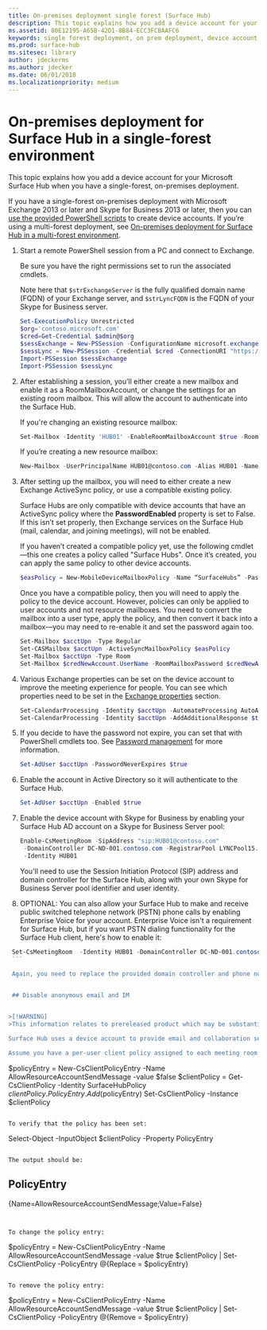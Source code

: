```yaml
---
title: On-premises deployment single forest (Surface Hub)
description: This topic explains how you add a device account for your Microsoft Surface Hub when you have a single-forest, on-premises deployment.
ms.assetid: 80E12195-A65B-42D1-8B84-ECC3FCBAAFC6
keywords: single forest deployment, on prem deployment, device account, Surface Hub
ms.prod: surface-hub
ms.sitesec: library
author: jdeckerms
ms.author: jdecker
ms.date: 06/01/2018
ms.localizationpriority: medium
---
```


# On-premises deployment for Surface Hub in a single-forest environment


This topic explains how you add a device account for your Microsoft Surface Hub when you have a single-forest, on-premises deployment.

If you have a single-forest on-premises deployment with Microsoft Exchange 2013 or later and Skype for Business 2013 or later, then you can [use the provided PowerShell scripts](appendix-a-powershell-scripts-for-surface-hub.md#create-on-premises-ps-scripts) to create device accounts. If you’re using a multi-forest deployment, see [On-premises deployment for Surface Hub in a multi-forest environment](on-premises-deployment-surface-hub-multi-forest.md).

1.  Start a remote PowerShell session from a PC and connect to Exchange.

    Be sure you have the right permissions set to run the associated cmdlets.

    Note here that `$strExchangeServer` is the fully qualified domain name (FQDN) of your Exchange server, and `$strLyncFQDN` is the FQDN of your Skype for Business server.

    ```PowerShell
    Set-ExecutionPolicy Unrestricted
    $org='contoso.microsoft.com'
    $cred=Get-Credential $admin@$org
    $sessExchange = New-PSSession -ConfigurationName microsoft.exchange -Credential $cred -AllowRedirection -Authentication Kerberos -ConnectionUri "http://$strExchangeServer/powershell" -WarningAction SilentlyContinue
    $sessLync = New-PSSession -Credential $cred -ConnectionURI "https://$strLyncFQDN/OcsPowershell" -AllowRedirection -WarningAction SilentlyContinue
    Import-PSSession $sessExchange
    Import-PSSession $sessLync
    ```

2.  After establishing a session, you’ll either create a new mailbox and enable it as a RoomMailboxAccount, or change the settings for an existing room mailbox. This will allow the account to authenticate into the Surface Hub.

    If you're changing an existing resource mailbox:

    ```PowerShell
    Set-Mailbox -Identity 'HUB01' -EnableRoomMailboxAccount $true -RoomMailboxPassword (ConvertTo-SecureString -String <password> -AsPlainText -Force)
    ```

    If you’re creating a new resource mailbox:

    ```PowerShell
    New-Mailbox -UserPrincipalName HUB01@contoso.com -Alias HUB01 -Name "Hub-01" -Room -EnableRoomMailboxAccount $true -RoomMailboxPassword (ConvertTo-SecureString -String <password> -AsPlainText -Force)
    ```

3.  After setting up the mailbox, you will need to either create a new Exchange ActiveSync policy, or use a compatible existing policy.

    Surface Hubs are only compatible with device accounts that have an ActiveSync policy where the **PasswordEnabled** property is set to False. If this isn’t set properly, then Exchange services on the Surface Hub (mail, calendar, and joining meetings), will not be enabled.

    If you haven’t created a compatible policy yet, use the following cmdlet—this one creates a policy called "Surface Hubs". Once it’s created, you can apply the same policy to other device accounts.

    ```PowerShell
    $easPolicy = New-MobileDeviceMailboxPolicy -Name “SurfaceHubs” -PasswordEnabled $false
    ```

    Once you have a compatible policy, then you will need to apply the policy to the device account. However, policies can only be applied to user accounts and not resource mailboxes. You need to convert the mailbox into a user type, apply the policy, and then convert it back into a mailbox—you may need to re-enable it and set the password again too.

    ```PowerShell
    Set-Mailbox $acctUpn -Type Regular
    Set-CASMailbox $acctUpn -ActiveSyncMailboxPolicy $easPolicy
    Set-Mailbox $acctUpn -Type Room
    Set-Mailbox $credNewAccount.UserName -RoomMailboxPassword $credNewAccount.Password -EnableRoomMailboxAccount $true
    ```

4.  Various Exchange properties can be set on the device account to improve the meeting experience for people. You can see which properties need to be set in the [Exchange properties](exchange-properties-for-surface-hub-device-accounts.md) section.

    ```PowerShell
    Set-CalendarProcessing -Identity $acctUpn -AutomateProcessing AutoAccept -AddOrganizerToSubject $false –AllowConflicts $false –DeleteComments $false -DeleteSubject $false -RemovePrivateProperty $false
    Set-CalendarProcessing -Identity $acctUpn -AddAdditionalResponse $true -AdditionalResponse "This is a Surface Hub room!"
    ```

5.  If you decide to have the password not expire, you can set that with PowerShell cmdlets too. See [Password management](password-management-for-surface-hub-device-accounts.md) for more information.

    ```PowerShell
    Set-AdUser $acctUpn -PasswordNeverExpires $true
    ```

6.  Enable the account in Active Directory so it will authenticate to the Surface Hub.

    ```PowerShell
    Set-AdUser $acctUpn -Enabled $true
    ```

7.  Enable the device account with Skype for Business by enabling your Surface Hub AD account on a Skype for Business Server pool:

    ```PowerShell
    Enable-CsMeetingRoom -SipAddress "sip:HUB01@contoso.com"
     -DomainController DC-ND-001.contoso.com -RegistrarPool LYNCPool15.contoso.com
     -Identity HUB01
    ```

    You'll need to use the Session Initiation Protocol (SIP) address and domain controller for the Surface Hub, along with your own Skype for Business Server pool identifier and user identity.

8.  OPTIONAL: You can also allow your Surface Hub to make and receive public switched telephone network (PSTN) phone calls by enabling Enterprise Voice for your account. Enterprise Voice isn't a requirement for Surface Hub, but if you want PSTN dialing functionality for the Surface Hub client, here's how to enable it:

   ```PowerShell
    Set-CsMeetingRoom  -Identity HUB01 -DomainController DC-ND-001.contoso.com -LineURI “tel:+14255550555;ext=50555"  -EnterpriseVoiceEnabled $true
    ```

    Again, you need to replace the provided domain controller and phone number examples with your own information. The parameter value `$true` stays the same.
    

 ## Disable anonymous email and IM


>[!WARNING]
>This information relates to prereleased product which may be substantially modified before it's commercially released. Microsoft makes no warranties, express or implied, with respect to the information provided here.

Surface Hub uses a device account to provide email and collaboration services (IM, video, voice). This device account is used as the originating identity (the “from” party) when sending email, IM, and placing calls. As this account is not coming from an individual, identifiable user, it is deemed “anonymous” because it originated from the Surface Hub's device account.  

Assume you have a per-user client policy assigned to each meeting room device with an identity of **SurfaceHubPolicy**. To disable anonymous email and messaging, you add a clientPolicyEntry to this client policy by using the following commands.

```
$policyEntry = New-CsClientPolicyEntry -Name AllowResourceAccountSendMessage -value $false
$clientPolicy = Get-CsClientPolicy -Identity SurfaceHubPolicy
$clientPolicy.PolicyEntry.Add($policyEntry)
Set-CsClientPolicy -Instance $clientPolicy
```

To verify that the policy has been set:

```
Select-Object -InputObject $clientPolicy -Property PolicyEntry
```

The output should be:

```
PolicyEntry
-----------
{Name=AllowResourceAccountSendMessage;Value=False}
```
	
	
To change the policy entry:

```
$policyEntry =  New-CsClientPolicyEntry -Name AllowResourceAccountSendMessage -value $true
$clientPolicy | Set-CsClientPolicy -PolicyEntry @{Replace = $policyEntry}
```	
	
To remove the policy entry:

```
$policyEntry = New-CsClientPolicyEntry -Name AllowResourceAccountSendMessage -value $true
$clientPolicy | Set-CsClientPolicy -PolicyEntry @{Remove = $policyEntry}
```

 





